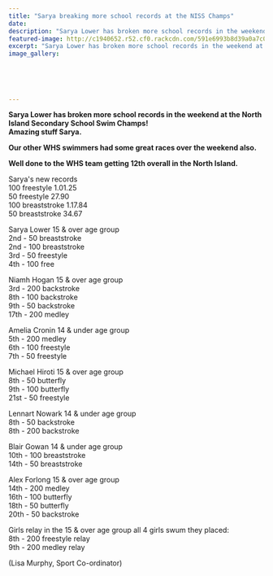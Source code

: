 ```yaml
---
title: "Sarya breaking more school records at the NISS Champs"
date: 
description: "Sarya Lower has broken more school records in the weekend at the North Island Secondary School Swim Champs..."
featured-image: http://c1940652.r52.cf0.rackcdn.com/591e6993b8d39a0a7c000378/Sarya-Lower-WN-Long-Course-champs-chron-26-Jan-2017.jpg
excerpt: "Sarya Lower has broken more school records in the weekend at the North Island Secondary School Swim Champs."
image_gallery:
    
    
    
    
    
---
```


<p><strong>Sarya Lower has broken more school records in the weekend at the North Island Secondary School Swim Champs!&nbsp;</strong><br /><strong>Amazing stuff Sarya. </strong><br /><strong></strong></p>
<p><strong>Our other WHS swimmers had some great races over the weekend also. </strong></p>
<p><strong>Well done to the WHS team getting 12th overall in the North Island.</strong></p>
<p>Sarya's new records&nbsp;<br />100 freestyle 1.01.25<span class="text_exposed_show"><br />50 freestyle 27.90<br />100 breaststroke 1.17.84<br />50 breaststroke 34.67</span></p>
<div class="text_exposed_show">
<p>Sarya Lower 15 &amp; over age group<br />2nd - 50 breaststroke&nbsp;<br />2nd - 100 breaststroke&nbsp;<br />3rd - 50 freestyle&nbsp;<br />4th - 100 free</p>
<p>Niamh Hogan 15 &amp; over age group<br />3rd - 200 backstroke&nbsp;<br />8th - 100 backstroke&nbsp;<br />9th - 50 backstroke&nbsp;<br />17th - 200 medley</p>
<p>Amelia Cronin 14 &amp; under age group<br />5th - 200 medley<br />6th - 100 freestyle&nbsp;<br />7th - 50 freestyle</p>
<p>Michael Hiroti 15 &amp; over age group<br />8th - 50 butterfly&nbsp;<br />9th - 100 butterfly&nbsp;<br />21st - 50 freestyle</p>
<p>Lennart Nowark 14 &amp; under age group<br />8th - 50 backstroke&nbsp;<br />8th - 200 backstroke</p>
<p>Blair Gowan 14 &amp; under age group<br />10th - 100 breaststroke&nbsp;<br />14th - 50 breaststroke</p>
<p>Alex Forlong 15 &amp; over age group&nbsp;<br />14th - 200 medley<br />16th - 100 butterfly&nbsp;<br />18th - 50 butterfly&nbsp;<br />20th - 50 backstroke</p>
<p>Girls relay in the 15 &amp; over age group all 4 girls swum they placed:<br />8th - 200 freestyle relay<br />9th - 200 medley relay</p>
<p>(Lisa Murphy, Sport Co-ordinator)</p>
</div>

